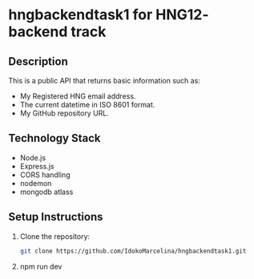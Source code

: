 # hngbackendtask1  for HNG12- backend track

## Description
This is a public API that returns basic information such as:
- My Registered HNG email address.
- The current datetime in ISO 8601 format.
-  My GitHub repository URL.

## Technology Stack
- Node.js
- Express.js
- CORS handling
- nodemon
- mongodb atlass

## Setup Instructions
1. Clone the repository:
   ```sh
   git clone https://github.com/IdokoMarcelina/hngbackendtask1.git
2. npm run dev
